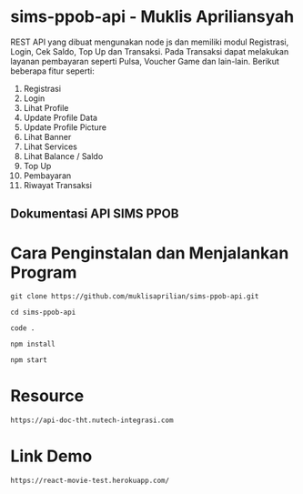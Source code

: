 # sims-ppob-api - Muklis Apriliansyah

REST API yang dibuat mengunakan node js dan memiliki modul Registrasi, Login, Cek Saldo, Top Up dan Transaksi. Pada Transaksi dapat melakukan layanan pembayaran seperti Pulsa, Voucher Game dan lain-lain. Berikut beberapa fitur seperti:

1. Registrasi
2. Login
3. Lihat Profile
4. Update Profile Data
5. Update Profile Picture
6. Lihat Banner
7. Lihat Services
8. Lihat Balance / Saldo
9. Top Up
10. Pembayaran
11. Riwayat Transaksi

## Dokumentasi API SIMS PPOB

# Cara Penginstalan dan Menjalankan Program

    git clone https://github.com/muklisaprilian/sims-ppob-api.git

    cd sims-ppob-api

    code .

    npm install

    npm start

# Resource

    https://api-doc-tht.nutech-integrasi.com

# Link Demo

    https://react-movie-test.herokuapp.com/